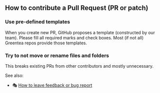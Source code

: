 ## How to contribute a Pull Request (PR or patch)

### Use pre-defined templates

When you create new PR, GitHub proposes a template (constructed by our team). Please fill all required marks and check boxes. Most (if not all) Greentea repos provide those templates.

### Try to not move or rename files and folders

This breaks existing PRs from other contributors and mostly unnecessary.

See also:

* :performing_arts: [How to leave feedback or bug report](../User-Guide/Issues.md)
